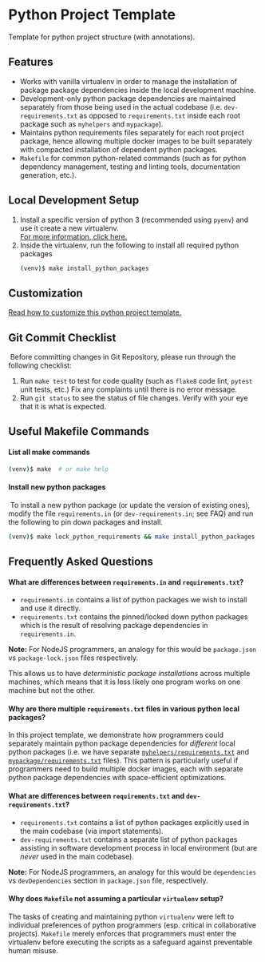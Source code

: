 # Python Project Template

Template for python project structure (with annotations).


## Features

- Works with vanilla virtualenv in order to manage the installation of 
  package package dependencies inside the local development machine.
- Development-only python package dependencies are maintained separately
  from those being used in the actual codebase
  (i.e. `dev-requirements.txt` as opposed to `requirements.txt`
  inside each root package such as `myhelpers` and `mypackage`).
- Maintains python requirements files separately for each root project package,
  hence allowing multiple docker images to be built separately
  with compacted installation of dependent python packages.
- `Makefile` for common python-related commands (such as for 
  python dependency management, testing and linting tools,
  documentation generation, etc.).
  

## Local Development Setup

1. Install a specific version of python 3 (recommended using `pyenv`)
   and use it create a new virtualenv.  
   [For more information, click here.](wiki/pyenv.md)
2. Inside the virtualenv,
   run the following to install all required python packages
   ```bash
   (venv)$ make install_python_packages
   ```

## Customization

[Read how to customize this python project template.](wiki/customize.md)


## Git Commit Checklist
​
Before committing changes in Git Repository, 
please run through the following checklist:
​
1. Run `make test` to test for code quality
   (such as `flake8` code lint, `pytest` unit tests, etc.)
   Fix any complaints until there is no error message.
2. Run `git status` to see the status of file changes.
   Verify with your eye that it is what is expected.


## Useful Makefile Commands

#### List all make commands

```bash
(venv)$ make  # or make help
```

#### Install new python packages
​
To install a new python package (or update the version of existing ones),
modify the file `requirements.in` (or `dev-requirements.in`; see FAQ)
and run the following to pin down packages and install.
```bash
(venv)$ make lock_python_requirements && make install_python_packages
```


## Frequently Asked Questions

#### What are differences between `requirements.in` and `requirements.txt`?

- `requirements.in` contains a list of python packages 
  we wish to install and use it directly.
- `requirements.txt` contains the pinned/locked down python packages
  which is the result of resolving package dependencies in `requirements.in`.

**Note:** For NodeJS programmers, an analogy for this would be `package.json`
vs `package-lock.json` files respectively.

This allows us to have _deterministic package installations_ across multiple machines,
which means that it is less likely one program works on one machine but not the other.

#### Why are there multiple `requirements.txt` files in various python local packages?

In this project template, we demonstrate how programmers could separately maintain
python package dependencies for _different_ local python packages
(i.e. we have separate [`myhelpers/requirements.txt`](myhelpers/requirements.txt) 
and [`mypackage/requirements.txt`](mypackage/requirements.txt) files).
This pattern is particularly useful if programmers need to build multiple docker images,
each with separate python package dependencies with space-efficient optimizations.

#### What are differences between `requirements.txt` and `dev-requirements.txt`?

- `requirements.txt` contains a list of python packages
  explicitly used in the main codebase (via import statements).
- `dev-requirements.txt` contains a separate list of python packages
  assisting in software development process in local environment
  (but are _never_ used in the main codebase).

**Note:** For NodeJS programmers, an analogy for this would be `dependencies` 
vs `devDependencies` section in `package.json` file, respectively.

#### Why does `Makefile` not assuming a particular `virtualenv` setup?

The tasks of creating and maintaining python `virtualenv` were left to individual 
preferences of python programmers (esp. critical in collaborative projects).
`Makefile` merely enforces that programmers must enter the virtualenv
before executing the scripts as a safeguard against preventable human misuse.

